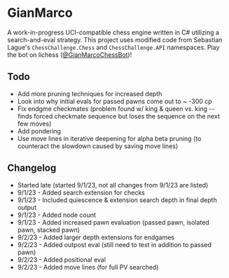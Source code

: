 # GianMarco

A work-in-progress UCI-compatible chess engine written in C# utilizing a search-and-eval strategy. This project uses modified code from Sebastian Lague's `ChessChallenge.Chess` and `ChessChallenge.API` namespaces. Play the bot on lichess ([@GianMarcoChessBot](https://lichess.org/@/GianMarcoChessBot))!

## Todo
- Add more pruning techniques for increased depth
- Look into why initial evals for passed pawns come out to ~ -300 cp
- Fix endgme checkmates (problem found w/ king & queen vs. king -- finds forced checkmate sequence but loses the sequence on the next few moves)
- Add pondering
- Use move lines in iterative deepening for alpha beta pruning (to counteract the slowdown caused by saving move lines)

## Changelog
- Started late (started 9/1/23, not all changes from 9/1/23 are listed)
- 9/1/23 - Added search extension for checks
- 9/1/23 - Included quiescence & extension search depth in final depth output
- 9/1/23 - Added node count
- 9/1/23 - Added increased pawn evaluation (passed pawn, isolated pawn, stacked pawn)
- 9/2/23 - Added larger depth extensions for endgames
- 9/2/23 - Added outpost eval (still need to test in addition to passed pawn)
- 9/2/23 - Added positional eval
- 9/2/23 - Added move lines (for full PV searched)
